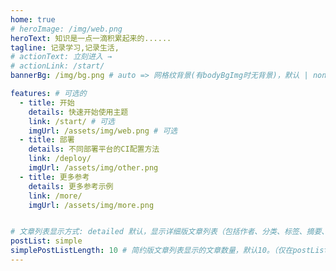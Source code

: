 ```yaml
---
home: true
# heroImage: /img/web.png
heroText: 知识是一点一滴积累起来的......
tagline: 记录学习,记录生活,
# actionText: 立刻进入 →
# actionLink: /start/
bannerBg: /img/bg.png # auto => 网格纹背景(有bodyBgImg时无背景)，默认 | none => 无 | '大图地址' | background: 自定义背景样式       提示：如发现文本颜色不适应你的背景时可以到palette.styl修改$bannerTextColor变量

features: # 可选的
  - title: 开始
    details: 快速开始使用主题
    link: /start/ # 可选
    imgUrl: /assets/img/web.png # 可选
  - title: 部署
    details: 不同部署平台的CI配置方法
    link: /deploy/
    imgUrl: /assets/img/other.png
  - title: 更多参考
    details: 更多参考示例
    link: /more/
    imgUrl: /assets/img/more.png


# 文章列表显示方式: detailed 默认，显示详细版文章列表（包括作者、分类、标签、摘要、分页等）| simple => 显示简约版文章列表（仅标题和日期）| none 不显示文章列表
postList: simple
simplePostListLength: 10 # 简约版文章列表显示的文章数量，默认10。（仅在postList设置为simple时生效）
---
```

